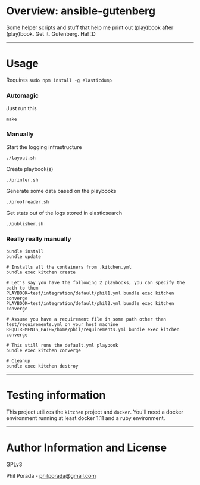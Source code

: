 # Overview: ansible-gutenberg

Some helper scripts and stuff that help me print out (play)book after (play)book. Get it. Gutenberg. Ha! :D

- - - -

# Usage

Requires `sudo npm install -g elasticdump`

### Automagic
Just run this

    make

### Manually
Start the logging infrastructure

    ./layout.sh

Create playbook(s)

    ./printer.sh

Generate some data based on the playbooks

    ./proofreader.sh

Get stats out of the logs stored in elasticsearch

    ./publisher.sh

### Really really manually

    bundle install
    bundle update

    # Installs all the containers from .kitchen.yml
    bundle exec kitchen create

    # Let's say you have the following 2 playbooks, you can specify the path to them
    PLAYBOOK=test/integration/default/phil1.yml bundle exec kitchen converge
    PLAYBOOK=test/integration/default/phil2.yml bundle exec kitchen converge

    # Assume you have a requirement file in some path other than test/requirements.yml on your host machine
    REQUIREMENTS_PATH=/home/phil/requirements.yml bundle exec kitchen converge

    # This still runs the default.yml playbook
    bundle exec kitchen converge

    # Cleanup
    bundle exec kitchen destroy

- - - -

# Testing information

This project utilizes the `kitchen` project and `docker`. You'll need a docker environment running at least docker 1.11 and a ruby environment.

- - - -

# Author Information and License

GPLv3

Phil Porada - philporada@gmail.com
